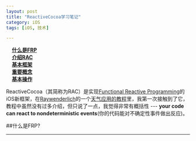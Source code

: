 ```yaml
---
layout: post  
title: "ReactiveCocoa学习笔记"  
category: iOS   
tags: [iOS, 技术]  

---
```


&nbsp;&nbsp;&nbsp;&nbsp;[**什么是FRP**](#introduce_FRP)  
&nbsp;&nbsp;&nbsp;&nbsp;[**介绍RAC**](#introduce_RAC)  
&nbsp;&nbsp;&nbsp;&nbsp;[**基本框架**](#Framework)  
&nbsp;&nbsp;&nbsp;&nbsp;[**重要概念**](#important_idea)  
&nbsp;&nbsp;&nbsp;&nbsp;[**基本操作**](#basic_operator)  

ReactiveCocoa（其简称为RAC）是实现[Functional Reactive Programming](http://en.wikipedia.org/wiki/Functional_reactive_programming)的iOS新框架，在[Raywenderlich](http://www.raywenderlich.com/)的一个[天气应用的教程](http://www.raywenderlich.com/55384/ios-7-best-practices-part-1)里，我第一次接触到了它，教程中虽然没有过多介绍，但只说了一点，我觉得非常有概括性 --- **your code can react to nondeterministic events**(你的代码能对不确定性事件做出反应)。

<a id='introduce' name='introduce_FRP'> </a>
##什么是FRP?



---